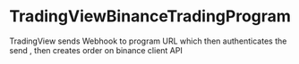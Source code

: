 # TradingViewBinanceTradingProgram
TradingView sends Webhook to program URL which then authenticates the send , then creates order on binance client API
